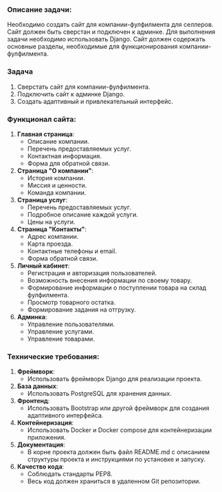 ### Описание задачи:

Необходимо создать сайт для компании-фулфилмента для селлеров. Сайт должен быть сверстан и подключен к админке. Для выполнения задачи необходимо использовать Django. Сайт должен содержать основные разделы, необходимые для функционирования компании-фулфилмента.

 

### Задача

1. Сверстать сайт для компании-фулфилмента.
2. Подключить сайт к админке Django.
3. Создать адаптивный и привлекательный интерфейс.

 

### Функционал сайта:

1. **Главная страница**: 
   - Описание компании.
   - Перечень предоставляемых услуг.
   - Контактная информация.
   - Форма для обратной связи.
2. **Страница "О компании"**: 
   - История компании.
   - Миссия и ценности.
   - Команда компании.
3. **Страница услуг**: 
   - Перечень предоставляемых услуг.
   - Подробное описание каждой услуги.
   - Цены на услуги.
4. **Страница "Контакты"**: 
   - Адрес компании.
   - Карта проезда.
   - Контактные телефоны и email.
   - Форма обратной связи.
5. **Личный кабинет**: 
   - Регистрация и авторизация пользователей.
   - Возможность внесения информации по своему товару.
   - Формирование информации о поступлении товара на склад фулфилмента.
   - Просмотр товарного остатка.
   - Формирование задания на отгрузку.
6. **Админка**: 
   - Управление пользователями.
   - Управление услугами.
   - Управление товарами.
 

### Технические требования:

1. **Фреймворк**: 
   - Использовать фреймворк Django для реализации проекта.
2. **База данных**: 
   - Использовать PostgreSQL для хранения данных.
3. **Фронтенд**: 
   - Использовать Bootstrap или другой фреймворк для создания адаптивного интерфейса.
4. **Контейнеризация**: 
   - Использовать Docker и Docker compose для контейнеризации приложения.
5. **Документация**: 
   - В корне проекта должен быть файл README.md с описанием структуры проекта и инструкциями по установке и запуску.
6. **Качество кода**: 
   - Соблюдать стандарты PEP8.
   - Весь код должен храниться в удаленном Git репозитории.